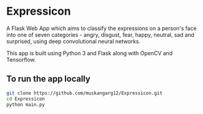 # Expressicon
A Flask Web App which aims to classify the expressions on a person's face into one of seven categories - angry, disgust, fear, happy, neutral, sad and surprised, using deep convolutional neural networks. 

This app is built using Python 3 and Flask along with OpenCV and Tensorflow.

## To run the app locally

```bash
git clone https://github.com/muskangarg12/Expressicon.git
cd Expressicon
python main.py 
```
